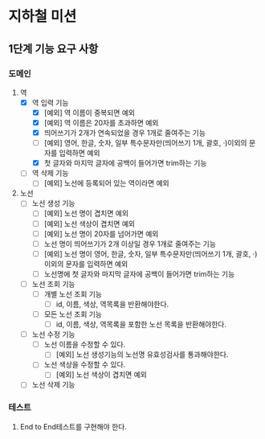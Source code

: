 # 지하철 미션

## 1단계 기능 요구 사항

### 도메인
1. 역 
   - [x] 역 입력 기능
     - [x] [예외] 역 이름이 중복되면 예외
     - [x] [예외] 역 이름은 20자를 초과하면 예외
     - [x] 띄어쓰기가 2개가 연속되었을 경우 1개로 줄여주는 기능  
     - [ ] [예외] 영어, 한글, 숫자, 일부 특수문자만(띄어쓰기 1개, 괄호, ·)이외의 문자를 입력하면 예외
     - [x] 첫 글자와 마지막 글자에 공백이 들어가면 trim하는 기능
   - [ ] 역 삭제 기능
     - [ ] [예외] 노선에 등록되어 있는 역이라면 예외
2. 노선
   - [ ] 노선 생성 기능
     - [ ] [예외] 노선 명이 겹치면 예외
     - [ ] [예외] 노선 색상이 겹치면 예외
     - [ ] [예외] 노선 명이 20자를 넘어가면 예외
     - [ ] 노선 명이 띄어쓰기가 2개 이상일 경우 1개로 줄여주는 기능
     - [ ] [예외] 노선 명이 영어, 한글, 숫자, 일부 특수문자만(띄어쓰기 1개, 괄호, ·)이외의 문자를 입력하면 예외
     - [ ] 노선명에 첫 글자와 마지막 글자에 공백이 들어가면 trim하는 기능   
   - [ ] 노선 조회 기능
     - [ ] 개별 노선 조회 기능
       - [ ] id, 이름, 색상, 역목록을 반환해야한다.
     - [ ] 모든 노선 조회 기능
       - [ ] id, 이름, 색상, 역목록을 포함한 노선 목록을 반환해야한다.
   - [ ] 노선 수정 기능
     - [ ] 노선 이름을 수정할 수 있다.
        - [ ] [예외] 노선 생성기능의 노선명 유효성검사를 통과해야한다.
     - [ ] 노선 색상을 수정할 수 있다.
        - [ ] [예외] 노선 색상이 겹치면 예외
   - [ ] 노선 삭제 기능
    
### 테스트
1. End to End테스트를 구현해야 한다.
